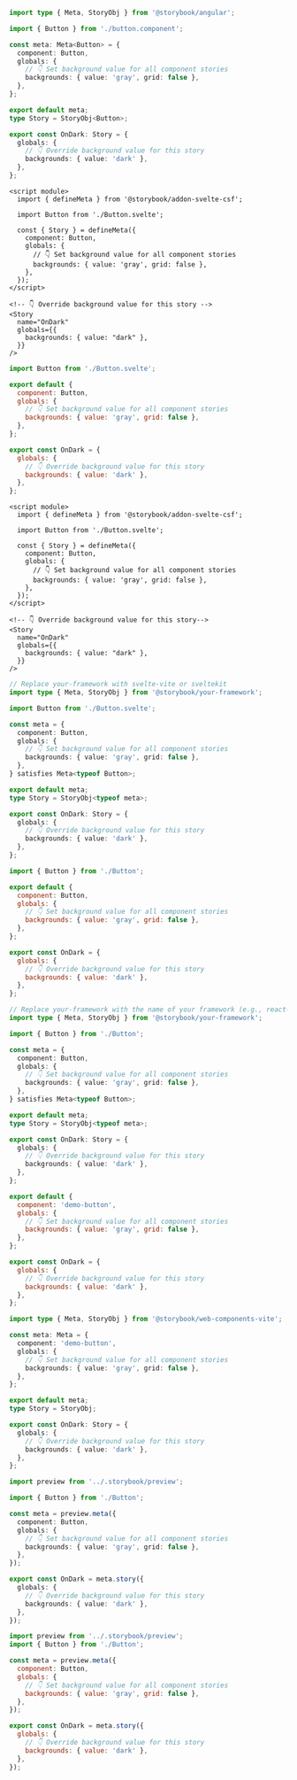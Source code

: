 ```ts filename="Button.stories.ts" renderer="angular" language="ts"
import type { Meta, StoryObj } from '@storybook/angular';

import { Button } from './button.component';

const meta: Meta<Button> = {
  component: Button,
  globals: {
    // 👇 Set background value for all component stories
    backgrounds: { value: 'gray', grid: false },
  },
};

export default meta;
type Story = StoryObj<Button>;

export const OnDark: Story = {
  globals: {
    // 👇 Override background value for this story
    backgrounds: { value: 'dark' },
  },
};
```

```svelte filename="Button.stories.svelte" renderer="svelte" language="js" tabTitle="Svelte CSF"
<script module>
  import { defineMeta } from '@storybook/addon-svelte-csf';

  import Button from './Button.svelte';

  const { Story } = defineMeta({
    component: Button,
    globals: {
      // 👇 Set background value for all component stories
      backgrounds: { value: 'gray', grid: false },
    },
  });
</script>

<!-- 👇 Override background value for this story -->
<Story
  name="OnDark"
  globals={{
    backgrounds: { value: "dark" },
  }}
/>
```

```js filename="Button.stories.js" renderer="svelte" language="js" tabTitle="CSF"
import Button from './Button.svelte';

export default {
  component: Button,
  globals: {
    // 👇 Set background value for all component stories
    backgrounds: { value: 'gray', grid: false },
  },
};

export const OnDark = {
  globals: {
    // 👇 Override background value for this story
    backgrounds: { value: 'dark' },
  },
};
```

```svelte filename="Button.stories.svelte" renderer="svelte" language="ts" tabTitle="Svelte CSF"
<script module>
  import { defineMeta } from '@storybook/addon-svelte-csf';

  import Button from './Button.svelte';

  const { Story } = defineMeta({
    component: Button,
    globals: {
      // 👇 Set background value for all component stories
      backgrounds: { value: 'gray', grid: false },
    },
  });
</script>

<!-- 👇 Override background value for this story-->
<Story
  name="OnDark"
  globals={{
    backgrounds: { value: "dark" },
  }}
/>
```

```ts filename="Button.stories.ts" renderer="svelte" language="ts" tabTitle="CSF"
// Replace your-framework with svelte-vite or sveltekit
import type { Meta, StoryObj } from '@storybook/your-framework';

import Button from './Button.svelte';

const meta = {
  component: Button,
  globals: {
    // 👇 Set background value for all component stories
    backgrounds: { value: 'gray', grid: false },
  },
} satisfies Meta<typeof Button>;

export default meta;
type Story = StoryObj<typeof meta>;

export const OnDark: Story = {
  globals: {
    // 👇 Override background value for this story
    backgrounds: { value: 'dark' },
  },
};
```

```js filename="Button.stories.js|jsx" renderer="common" language="js" tabTitle="CSF 3"
import { Button } from './Button';

export default {
  component: Button,
  globals: {
    // 👇 Set background value for all component stories
    backgrounds: { value: 'gray', grid: false },
  },
};

export const OnDark = {
  globals: {
    // 👇 Override background value for this story
    backgrounds: { value: 'dark' },
  },
};
```

```ts filename="Button.stories.ts|tsx" renderer="common" language="ts" tabTitle="CSF 3"
// Replace your-framework with the name of your framework (e.g., react-vite, vue3-vite, etc.)
import type { Meta, StoryObj } from '@storybook/your-framework';

import { Button } from './Button';

const meta = {
  component: Button,
  globals: {
    // 👇 Set background value for all component stories
    backgrounds: { value: 'gray', grid: false },
  },
} satisfies Meta<typeof Button>;

export default meta;
type Story = StoryObj<typeof meta>;

export const OnDark: Story = {
  globals: {
    // 👇 Override background value for this story
    backgrounds: { value: 'dark' },
  },
};
```

```js filename="Button.stories.js" renderer="web-components" language="js"
export default {
  component: 'demo-button',
  globals: {
    // 👇 Set background value for all component stories
    backgrounds: { value: 'gray', grid: false },
  },
};

export const OnDark = {
  globals: {
    // 👇 Override background value for this story
    backgrounds: { value: 'dark' },
  },
};
```

```ts filename="Button.stories.ts" renderer="web-components" language="ts"
import type { Meta, StoryObj } from '@storybook/web-components-vite';

const meta: Meta = {
  component: 'demo-button',
  globals: {
    // 👇 Set background value for all component stories
    backgrounds: { value: 'gray', grid: false },
  },
};

export default meta;
type Story = StoryObj;

export const OnDark: Story = {
  globals: {
    // 👇 Override background value for this story
    backgrounds: { value: 'dark' },
  },
};
```

```ts filename="Button.stories.ts|tsx" renderer="react" language="ts" tabTitle="CSF Next 🧪"
import preview from '../.storybook/preview';

import { Button } from './Button';

const meta = preview.meta({
  component: Button,
  globals: {
    // 👇 Set background value for all component stories
    backgrounds: { value: 'gray', grid: false },
  },
});

export const OnDark = meta.story({
  globals: {
    // 👇 Override background value for this story
    backgrounds: { value: 'dark' },
  },
});
```

<!-- JS snippets still needed while providing both CSF 3 & Next -->

```js filename="Button.stories.js|jsx" renderer="react" language="js" tabTitle="CSF Next 🧪"
import preview from '../.storybook/preview';
import { Button } from './Button';

const meta = preview.meta({
  component: Button,
  globals: {
    // 👇 Set background value for all component stories
    backgrounds: { value: 'gray', grid: false },
  },
});

export const OnDark = meta.story({
  globals: {
    // 👇 Override background value for this story
    backgrounds: { value: 'dark' },
  },
});
```
